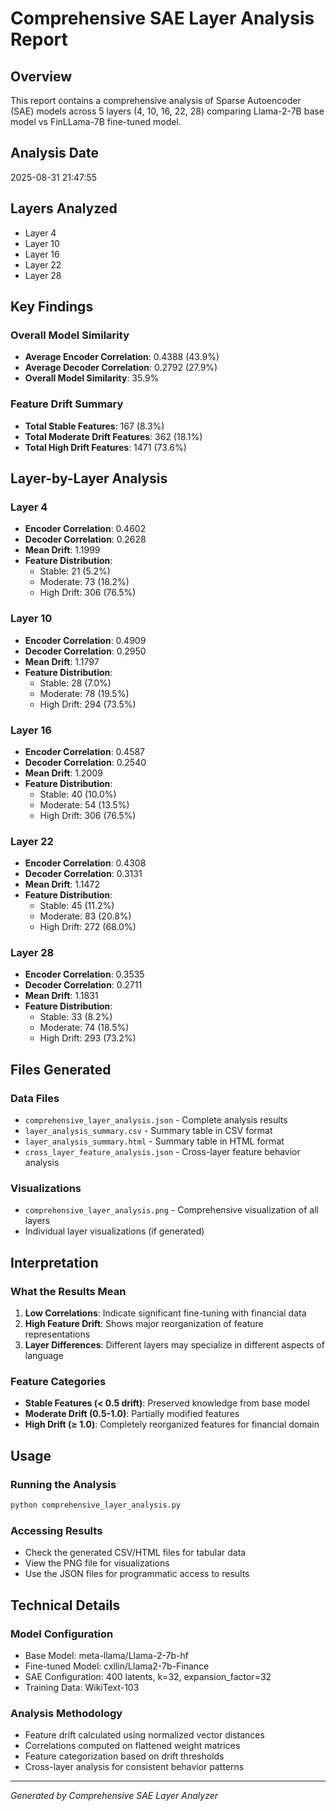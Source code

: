 # Comprehensive SAE Layer Analysis Report

## Overview
This report contains a comprehensive analysis of Sparse Autoencoder (SAE) models across 5 layers (4, 10, 16, 22, 28) comparing Llama-2-7B base model vs FinLLama-7B fine-tuned model.

## Analysis Date
2025-08-31 21:47:55

## Layers Analyzed
- Layer 4
- Layer 10  
- Layer 16
- Layer 22
- Layer 28

## Key Findings

### Overall Model Similarity

- **Average Encoder Correlation**: 0.4388 (43.9%)
- **Average Decoder Correlation**: 0.2792 (27.9%)
- **Overall Model Similarity**: 35.9%

### Feature Drift Summary

- **Total Stable Features**: 167 (8.3%)
- **Total Moderate Drift Features**: 362 (18.1%)
- **Total High Drift Features**: 1471 (73.6%)

## Layer-by-Layer Analysis

### Layer 4
- **Encoder Correlation**: 0.4602
- **Decoder Correlation**: 0.2628
- **Mean Drift**: 1.1999
- **Feature Distribution**:
  - Stable: 21 (5.2%)
  - Moderate: 73 (18.2%)
  - High Drift: 306 (76.5%)


### Layer 10
- **Encoder Correlation**: 0.4909
- **Decoder Correlation**: 0.2950
- **Mean Drift**: 1.1797
- **Feature Distribution**:
  - Stable: 28 (7.0%)
  - Moderate: 78 (19.5%)
  - High Drift: 294 (73.5%)


### Layer 16
- **Encoder Correlation**: 0.4587
- **Decoder Correlation**: 0.2540
- **Mean Drift**: 1.2009
- **Feature Distribution**:
  - Stable: 40 (10.0%)
  - Moderate: 54 (13.5%)
  - High Drift: 306 (76.5%)


### Layer 22
- **Encoder Correlation**: 0.4308
- **Decoder Correlation**: 0.3131
- **Mean Drift**: 1.1472
- **Feature Distribution**:
  - Stable: 45 (11.2%)
  - Moderate: 83 (20.8%)
  - High Drift: 272 (68.0%)


### Layer 28
- **Encoder Correlation**: 0.3535
- **Decoder Correlation**: 0.2711
- **Mean Drift**: 1.1831
- **Feature Distribution**:
  - Stable: 33 (8.2%)
  - Moderate: 74 (18.5%)
  - High Drift: 293 (73.2%)


## Files Generated

### Data Files
- `comprehensive_layer_analysis.json` - Complete analysis results
- `layer_analysis_summary.csv` - Summary table in CSV format
- `layer_analysis_summary.html` - Summary table in HTML format
- `cross_layer_feature_analysis.json` - Cross-layer feature behavior analysis

### Visualizations
- `comprehensive_layer_analysis.png` - Comprehensive visualization of all layers
- Individual layer visualizations (if generated)

## Interpretation

### What the Results Mean
1. **Low Correlations**: Indicate significant fine-tuning with financial data
2. **High Feature Drift**: Shows major reorganization of feature representations
3. **Layer Differences**: Different layers may specialize in different aspects of language

### Feature Categories
- **Stable Features (< 0.5 drift)**: Preserved knowledge from base model
- **Moderate Drift (0.5-1.0)**: Partially modified features
- **High Drift (≥ 1.0)**: Completely reorganized features for financial domain

## Usage

### Running the Analysis
```bash
python comprehensive_layer_analysis.py
```

### Accessing Results
- Check the generated CSV/HTML files for tabular data
- View the PNG file for visualizations
- Use the JSON files for programmatic access to results

## Technical Details

### Model Configuration
- Base Model: meta-llama/Llama-2-7b-hf
- Fine-tuned Model: cxllin/Llama2-7b-Finance
- SAE Configuration: 400 latents, k=32, expansion_factor=32
- Training Data: WikiText-103

### Analysis Methodology
- Feature drift calculated using normalized vector distances
- Correlations computed on flattened weight matrices
- Feature categorization based on drift thresholds
- Cross-layer analysis for consistent behavior patterns

---
*Generated by Comprehensive SAE Layer Analyzer*
